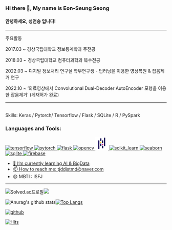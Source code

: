 ### Hi there 👋, My name is Eon-Seung Seong
#### 안녕하세요, 성언승 입니다!
<hr>
주요활동

2017.03 ~ 경상국립대학교 정보통계학과 주전공

2018.03 ~ 경상국립대학교 컴퓨터과학과 복수전공

2022.03 ~ 디지털 정보처리 연구실 학부연구생 - 딥러닝을 이용한 영상복원 & 잡음제거 연구

2022.10 ~ ‘의료영상에서 Convolutional Dual-Decoder AutoEncoder 모형을 이용한 잡음제거’ (게재허가 완료)
<hr>
<br>
Skills: Keras / Pytorch/ Tensorflow / Flask / SQLite / R / PySpark
<h3 align="left">Languages and Tools:</h3>
<p align="left"> </a> <a href="https://www.tensorflow.org" target="_blank" rel="noreferrer"> <img src="https://www.vectorlogo.zone/logos/tensorflow/tensorflow-icon.svg" alt="tensorflow" width="40" height="40"/> </a><a href="https://pytorch.org/" target="_blank" rel="noreferrer"> <img src="https://www.vectorlogo.zone/logos/pytorch/pytorch-icon.svg" alt="pytorch" width="40" height="40"/> <a href="https://flask.palletsprojects.com/" target="_blank" rel="noreferrer"> <img src="https://www.vectorlogo.zone/logos/pocoo_flask/pocoo_flask-icon.svg" alt="flask" width="40" height="40"/> </a> <a href="https://opencv.org/" target="_blank" rel="noreferrer"> <img src="https://www.vectorlogo.zone/logos/opencv/opencv-icon.svg" alt="opencv" width="40" height="40"/> </a> <a href="https://pandas.pydata.org/" target="_blank" rel="noreferrer"> <img src="https://raw.githubusercontent.com/devicons/devicon/2ae2a900d2f041da66e950e4d48052658d850630/icons/pandas/pandas-original.svg" alt="pandas" width="40" height="40"/> </a> </a> <a href="https://scikit-learn.org/" target="_blank" rel="noreferrer"> <img src="https://upload.wikimedia.org/wikipedia/commons/0/05/Scikit_learn_logo_small.svg" alt="scikit_learn" width="40" height="40"/> </a> <a href="https://seaborn.pydata.org/" target="_blank" rel="noreferrer"> <img src="https://seaborn.pydata.org/_images/logo-mark-lightbg.svg" alt="seaborn" width="40" height="40"/> </a> <a href="https://www.sqlite.org/" target="_blank" rel="noreferrer"> <img src="https://www.vectorlogo.zone/logos/sqlite/sqlite-icon.svg" alt="sqlite" width="40" height="40"/> </a>  <a href="https://firebase.google.com/" target="_blank" rel="noreferrer"> <img src="https://www.vectorlogo.zone/logos/firebase/firebase-icon.svg" alt="firebase" width="40" height="40"/> </p>


- 🌱 I’m currently learning AI & BigData 
- 📫 How to reach me: tjddjstmd@naver.com 
- 😄 MBTI : ISFJ
<hr>

![Solved.ac프로필](http://mazassumnida.wtf/api/v2/generate_badge?boj=djstmd99)<img src="http://mazandi.herokuapp.com/api?handle=djstmd99&theme=warm"/>

![Anurag's github stats](https://github-readme-stats.vercel.app/api?username=EonSeungSeong&show_icons=true&theme=radical)[![Top Langs](https://github-readme-stats.vercel.app/api/top-langs/?username=EonSeungSeong&layout=compact&theme=dracula)](https://github.com/EonSeungSeong)

[<img src='https://cdn.jsdelivr.net/npm/simple-icons@3.0.1/icons/github.svg' alt='github' height='40'>](https://github.com/EonSeungSeong)  


[![Hits](https://hits.seeyoufarm.com/api/count/incr/badge.svg?url=https%3A%2F%2Fgithub.com%2FEonSeungSeong&count_bg=%2379C83D&title_bg=%23555555&icon=&icon_color=%23E7E7E7&title=hits&edge_flat=false)](https://hits.seeyoufarm.com)
